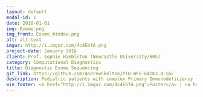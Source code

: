 ```yaml
---
layout: default
modal-id: 1
date: 2016-01-01
img: Exome.png
img_front: Exome_Window.png
alt: alt-text
imgur: http://i.imgur.com/4c4EbfA.png
project-date: January 2016
client: Prof. Sophie Hambleton (Newcastle University/NHS)
category: Computational Diagnostics
title: Diagnostic Exome Sequencing
git_link: https://github.com/AndrewSkelton/PID-WES-GATK3.4-SGE
description: Pediatric patients with complex Primary Immunodeficiency (PID) are seen at the Great North Children's hospital in Newcastle, where typically they're screened for a number of known genetic variants that marker various sub-classifications of PID conditions. Often there are cases where genetic screens show no definitive diagnosis, in which the patient, and in some cases family members are exome sequenced in house. I've designed and implemented the analysis pipeline consisting of 34 families, and 95 singleton, managing over 200 samples. The analysis pipeline can deal with samples from different sequencers, from different chemistries, and from different pedigrees elegantly. This system also implements sanity checks for inferred gender, and relatedness checks within pedigrees. The system is built on the foundations of GATK 3.4, and is optimised to run on Sun of GridEngine (SoGE). The analysis allows for incremental batches of samples to be added, with an average of 9 samples per month (45GB compressed raw data) coming in.
win_footer: <a href="http://i.imgur.com/4c4EbfA.png">Poster</a> | <a href="https://github.com/AndrewSkelton/PID-WES-GATK3.4-SGE">Github Project</a> | Client: Prof. Sophie Hambleton (Newcastle University,NHS) | Category: Computational Diagnostics 
---
```

